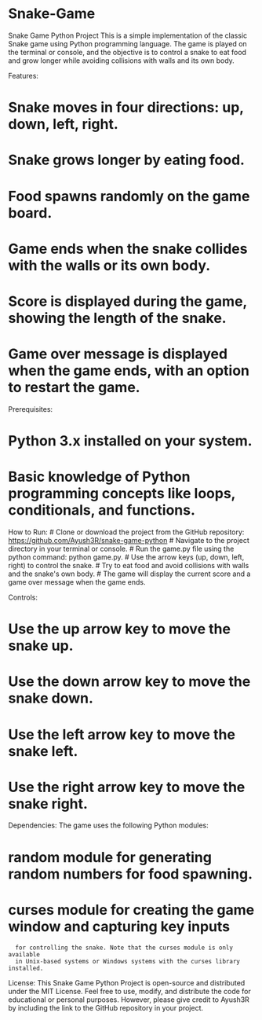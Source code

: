 # Snake-Game
Snake Game Python Project
This is a simple implementation of the classic Snake game using Python programming language. 
The game is played on the terminal or console, and the objective is to control a snake to 
eat food and grow longer while avoiding collisions with walls and its own body.

Features:
 # Snake moves in four directions: up, down, left, right.
 # Snake grows longer by eating food.
 # Food spawns randomly on the game board.
 # Game ends when the snake collides with the walls or its own body.
 # Score is displayed during the game, showing the length of the snake.
 # Game over message is displayed when the game ends, with an option to restart the game.

Prerequisites:
 # Python 3.x installed on your system.
 # Basic knowledge of Python programming concepts like loops, conditionals, and functions.

How to Run:
    # Clone or download the project from the GitHub repository: 
        https://github.com/Ayush3R/snake-game-python
    # Navigate to the project directory in your terminal or console.
    # Run the game.py file using the python command: python game.py.
    # Use the arrow keys (up, down, left, right) to control the snake.
    # Try to eat food and avoid collisions with walls and the snake's own body.
    # The game will display the current score and a game over message when the game ends.

Controls:
 # Use the up arrow key to move the snake up.
 # Use the down arrow key to move the snake down.
 # Use the left arrow key to move the snake left.
 # Use the right arrow key to move the snake right.

Dependencies:
The game uses the following Python modules:

  # random module for generating random numbers for food spawning.
  # curses module for creating the game window and capturing key inputs 
      for controlling the snake. Note that the curses module is only available 
      in Unix-based systems or Windows systems with the curses library installed.

License:
This Snake Game Python Project is open-source and distributed under the MIT License.
Feel free to use, modify, and distribute the code for educational or personal purposes.
However, please give credit to Ayush3R by including the link to the GitHub repository in your project.

